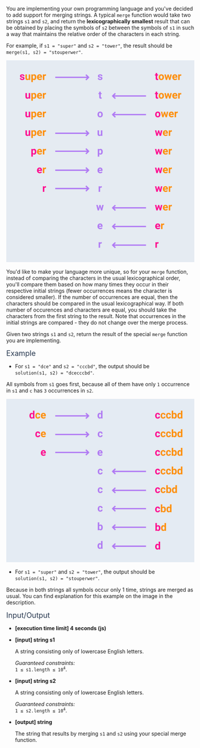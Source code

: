<p>You are implementing your own programming language and you've decided to add support 
for merging strings. A typical <code>merge</code> function would take two strings 
<code>s1</code> and <code>s2</code>, and return the 
<b>lexicographically smallest</b> result that can be obtained by placing the symbols of <code>s2</code> between the symbols of <code>s1</code> in such a way that maintains the relative order of the characters in each string.</p>
<p>For example, if <code>s1 = "super"</code> and <code>s2 = "tower"</code>, 
the result should be <code>merge(s1, s2) = "stouperwer"</code>.</p>
<p><img src="https://github.com/palamarchukser/js-solutions/raw/master/static/mergeStrings2.png" alt="mergeStrings2"></p>
<p>You'd like to make your language more unique, so for your <code>merge</code> function, instead of comparing the characters 
in the usual lexicographical order, you'll compare them based on how many times they occur in their respective initial strings (fewer occurrences means the character is considered smaller). If the number of occurrences are equal, then the characters should be compared in the usual lexicographical way. If both number of occurences and characters are equal, you should take the characters from the first string to the result. Note that occurrences in the initial strings are compared - they do not change over the merge process.</p>
<p>Given two strings <code>s1</code> and <code>s2</code>, return the result of the special <code>merge</code> function you are implementing.</p>
<p><span style="color:#2b3b52;font-size:1.4em">Example</span></p>
<ul>
<li>For <code>s1 = "dce"</code> and <code>s2 = "cccbd"</code>, the output should be<br>
<code>solution(s1, s2) = "dcecccbd"</code>.</li>
</ul>
<p>All symbols from <code>s1</code> goes first, because all of them have only <code>1</code> occurrence in <code>s1</code> and <code>c</code> has <code>3</code> occurrences in <code>s2</code>.</p>
<p><img src="https://github.com/palamarchukser/js-solutions/raw/master/static/mergeStrings.jpg" alt="mergeStrings"></p>
<ul>
<li>For <code>s1 = "super"</code> and <code>s2 = "tower"</code>, the output should be<br>
<code>solution(s1, s2) = "stouperwer"</code>.</li>
</ul>
<p>Because in both strings all symbols occur only 1 time, strings are merged as usual. You can find explanation for this example on the image in the description.</p>
<p><span style="color:#2b3b52;font-size:1.4em">Input/Output</span></p>
<ul>
<li>
<p><strong>[execution time limit] 4 seconds (js)</strong></p>
</li>
<li>
<p><strong>[input] string s1</strong></p>
<p>A string consisting only of lowercase English letters.</p>
<p><em>Guaranteed constraints:</em><br>
<code>1 ≤ s1.length ≤ 10<sup>4</sup></code>.</p>
</li>
<li>
<p><strong>[input] string s2</strong></p>
<p>A string consisting only of lowercase English letters.</p>
<p><em>Guaranteed constraints:</em><br>
<code>1 ≤ s2.length ≤ 10<sup>4</sup></code>.</p>
</li>
<li>
<p><strong>[output] string</strong></p>
<p>The string that results by merging <code>s1</code> and <code>s2</code> using your special merge function.</p>
</li>
</ul>
